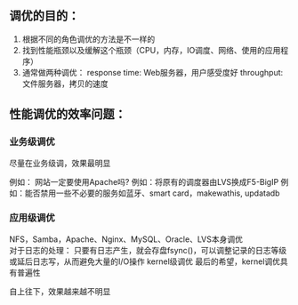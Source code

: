 ## 调优的目的：

1. 根据不同的角色调优的方法是不一样的
2. 找到性能瓶颈以及缓解这个瓶颈（CPU，内存，IO调度、网络、使用的应用程序）
3. 通常做两种调优：
  response time:  Web服务器，用户感受度好
  throughput: 	文件服务器，拷贝的速度

##  性能调优的效率问题：

### 业务级调优

尽量在业务级调，效果最明显

例如： 网站一定要使用Apache吗?
例如：将原有的调度器由LVS换成F5-BigIP
例如：能否禁用一些不必要的服务如蓝牙、smart card，makewathis, updatadb



### 应用级调优

NFS，Samba，Apache、Nginx、MySQL、Oracle、LVS本身调优				
对于日志的处理： 只要有日志产生，就会存盘fsync()，可以调整记录的日志等级或延后日志写，从而避免大量的I/O操作
kernel级调优		最后的希望，kernel调优具有普遍性

自上往下，效果越来越不明显